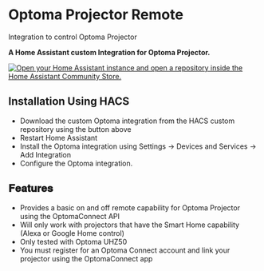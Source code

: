 # Optoma Projector Remote
Integration to control Optoma Projector

__A Home Assistant custom Integration for Optoma Projector.__

[![Open your Home Assistant instance and open a repository inside the Home Assistant Community Store.](https://my.home-assistant.io/badges/hacs_repository.svg)](https://my.home-assistant.io/redirect/hacs_repository/?category=integration&repository=optoproj&owner=bakernigel)

## __Installation Using HACS__
- Download the custom Optoma integration from the HACS custom repository using the button above
- Restart Home Assistant
- Install the Optoma integration using Settings -> Devices and Services -> Add Integration
- Configure the Optoma integration. 

## __𝐅𝐞𝐚𝐭𝐮𝐫𝐞𝐬__
- Provides a basic on and off remote capability for Optoma Projector using the OptomaConnect API
- Will only work with projectors that have the Smart Home capability (Alexa or Google Home control)
- Only tested with Optoma UHZ50
- You must register for an Optoma Connect account and link your projector using the OptomaConnect app
